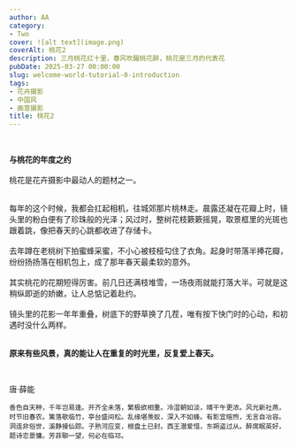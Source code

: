 ```yaml
---
author: AA
category:
- Two
cover: ![alt text](image.png)
coverAlt: 桃花2
description: 三月桃花红十里，春风吹醒桃花醉，桃花是三月的代表花
pubDate: 2025-03-27 00:00:00
slug: welcome-world-tutorial-0-introduction
tags:
- 花卉摄影
- 中国风
- 画意摄影
title: 桃花2
---
```

<br/>

**与桃花的年度之约**  
<br/>
桃花是花卉摄影中最动人的题材之一。 

<br/>
每年的这个时候，我都会扛起相机，往城郊那片桃林走。晨露还凝在花瓣上时，镜头里的粉白便有了珍珠般的光泽；风过时，整树花枝簌簌摇晃，取景框里的光斑也跟着跳，像把春天的心跳都收进了存储卡。<br/>

<br/>
去年蹲在老桃树下拍蜜蜂采蜜，不小心被枝桠勾住了衣角。起身时带落半捧花瓣，纷纷扬扬落在相机包上，成了那年春天最柔软的意外。<br/>

<br/>
其实桃花的花期短得厉害。前几日还满枝堆雪，一场夜雨就能打落大半。可就是这稍纵即逝的娇嫩，让人总惦记着赴约。<br/>

<br/>
镜头里的花影一年年重叠，树底下的野草换了几茬，唯有按下快门时的心动，和初遇时没什么两样。<br/>

<br/>


**原来有些风景，真的能让人在重复的时光里，反复爱上春天。**

<br/>


唐·薛能
```
香色自天种，千年岂易逢。开齐全未落，繁极欲相重。冷湿朝如淡，晴干午更浓。风光新社燕，时节旧春农。篱落欹临竹，亭台盛间松。乱缘堪羡蚁，深入不如蜂。有影宜暄煦，无言自冶容。洞连非俗世，溪静接仙踪。子熟河应变，根盘土已封。西王潜爱惜，东朔盗过从。醉席眠英好，题诗恋景慵。芳菲聊一望，何必在临邛。
```


<br/>
